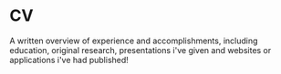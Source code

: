 # CV
A written overview of experience and accomplishments, including education, original research, presentations i've given and websites or applications i've had published!
